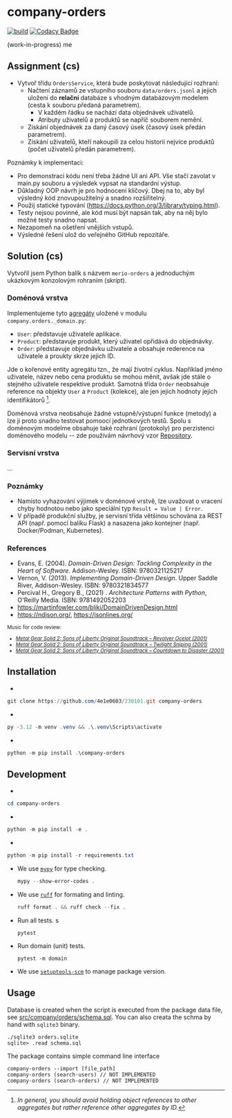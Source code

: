# company-orders

[![build](https://github.com/4e1e0603/230101/actions/workflows/main.yml/badge.svg)](https://github.com/4e1e0603/230101/actions/workflows/main.yml)
[![Codacy Badge](https://app.codacy.com/project/badge/Grade/a70ed10bc4b949f7a236e67d1ff0287f)](https://app.codacy.com/gh/4e1e0603/230101/dashboard?utm_source=gh&utm_medium=referral&utm_content=&utm_campaign=Badge_grade)

(work-in-progress)
me

## Assignment (cs)

- Vytvoř třídu `OrdersService`, která bude poskytovat následující rozhraní:
  - Načtení záznamů ze vstupního souboru `data/orders.jsonl` a jejich uložení do **relační** databáze s vhodným databázovým modelem (cesta k souboru předaná parametrem).
    - V každém řádku se nachází data objednávek uživatelů.
    - Atributy uživatelů a produktů se napříč souborem nemění.
  - Získání objednávek za daný časový úsek (časový úsek předán parametrem).
  - Získání uživatelů, kteří nakoupili za celou historii nejvíce produktů (počet uživatelů předán parametrem).

Poznámky k implementaci:

- Pro demonstraci kódu není třeba žádné UI ani API. Vše stačí zavolat v main.py souboru a výsledek vypsat na standardní výstup.
- Důkladný OOP návrh je pro hodnocení klíčový. Dbej na to, aby byl výsledný kód znovupoužitelný a snadno rozšiřitelný.
- Použij statické typování (<https://docs.python.org/3/library/typing.html>).
- Testy nejsou povinné, ale kód musí být napsán tak, aby na něj bylo možné testy snadno napsat.
- Nezapomeň na ošetření vnějších vstupů.
- Výsledné řešení ulož do veřejného GitHub repozitáře.

## Solution (cs)

Vytvořil jsem Python balík s názvem `merio-orders` a jednoduchým ukázkovým konzolovým rohraním (skript).  

### Doménová vrstva

Implementujeme tyto [agregáty](https://martinfowler.com/bliki/DDD_Aggregate.html) uložené v modulu `company.orders._domain.py`:

- `User`: představuje uživatele aplikace.
- `Product`: představuje produkt, který uživatel opřidává do objednávky.
- `Order`:  představuje objednávku uživatele a obsahuje rederence na uživatele a proukty skrze jejich ID.

Jde o kořenové entity agregátu tzn., že mají životní cyklus. Například jméno uživatele, název nebo cena produktu se mohou měnit, avšak jde stále o stejného uživatele respektive produkt. Samotná třída `Order` neobsahuje reference na objekty `User` a `Product` (kolekce), ale jen jejich hodnoty jejich identifikátorů [^1].

Doménová vrstva neobsahuje žádné vstupně/výstupní funkce (metody) a lze ji proto snadno testovat pomoocí jednotkových testů. Spolu s doménovým modelme obsahuje také rozhraní (protokoly) pro perzistenci doménového modelu -- zde používám návrhový vzor [Repository](https://martinfowler.com/eaaCatalog/repository.html).

### Servisní vrstva

&hellip;

### Poznámky

- Namísto vyhazování výjimek v doménové vrstvě, lze uvažovat o vracení chyby hodnotou nebo jako speciální typ `Result = Value | Error`.
- V případě produkční služby, je servisní třída většinou schována za REST API (např. pomocí balíku Flask) a nasazena
jako kontejner (např. Docker/Podman, Kubernetes).

### References

- Evans, E. (2004). *Domain-Driven Design: Tackling Complexity in the Heart of Software*. Addison-Wesley. ISBN: 9780321125217
- Vernon, V. (2013). *Implementing Domain-Driven Design*. Upper Saddle River, Addison-Wesley. ISBN: 9780321834577
- Percival H., Gregory B., (2021) . *Architecture Patterns with Python*, O'Reilly Media. ISBN: 9781492052203
- <https://martinfowler.com/bliki/DomainDrivenDesign.html>
- <https://ndjson.org/>, <https://jsonlines.org/>

[^1]: *In general, you should avoid holding object references to other aggregates but rather reference other aggregates by ID.*

<small>

Music for code review:

- [*Metal Gear Solid 2: Sons of Liberty Original Soundtrack – Revolver Ocelot (2001)*](https://youtu.be/rEwb5mXxOls?si=vytNUV_jnK-t-Qql)
- [*Metal Gear Solid 2: Sons of Liberty Original Soundtrack – Twilight Sniping (2001)*](https://youtu.be/iroXKdSqSPo?si=ZS2LRkEI3accxks5)
- [*Metal Gear Solid 2: Sons of Liberty Original Soundtrack – Countdown to Disaster (2001)*](https://youtu.be/z31HzRBW1qU?si=hqTfjFFpTxwpxg_-)

</small>

## Installation

-

  ```powershell
  git clone https://github.com/4e1e0603/230101.git company-orders
  ```

-

  ```powershell
  py -3.12 -m venv .venv && .\.venv\Scripts\activate
  ````

-

  ```powershell
  python -m pip install .\company-orders
  ```

## Development

-

  ```powershell
  cd company-orders
  ```

-

  ```powershell
  python -m pip install -e .
  ```

-

  ```powershell
  python -m pip install -r requirements.txt
  ```

- We use [`mypy`](https://mypy-lang.org/) for type checking.

  ```powershell
  mypy --show-error-codes .
  ```

- We use [`ruff`](https://docs.astral.sh/ruff/) for formating and linting.

  ```powershell
  ruff format . && ruff check --fix .
  ```

- Run all tests.
s

  ```shell
  pytest  
  ```

- Run domain (unit) tests.

  ```shell
  pytest -m domain
  ```

- We use [`setuptools-scm`](https://setuptools-scm.readthedocs.io/en/latest/) to manage package version.
  
## Usage

Database is created when the script is executed from the package data file, see [src/company/orders/schema.sql](schema.sql). You can also creata the schma by hand with `sqlite3` binary.

```shell
./sqlite3 orders.sqlite
sqlite> .read schema.sql
```

The package contains simple command line interface

```shell
company-orders --import [file_path]
company-orders (search-users) // NOT IMPLEMENTED
company-orders (search-orders) // NOT IMPLEMENTED   
```
